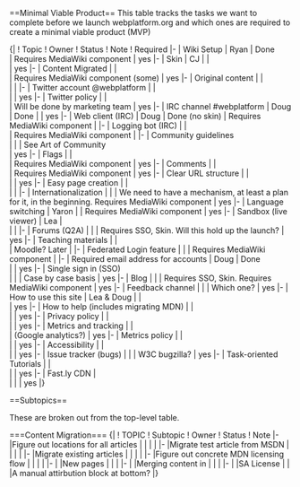==Minimal Viable Product==
This table tracks the tasks we want to complete before we launch webplatform.org and which ones are required to create a minimal viable product (MVP) 

{|
! Topic
! Owner
! Status
! Note
! Required 
|-
| Wiki Setup
| Ryan
| Done                                         
| Requires MediaWiki component
| yes
|-
| Skin
| CJ
| 
| 	
| yes
|-
| Content Migrated
| 
| 	
| Requires MediaWiki component (some) 
| yes
|-
| Original content
| 
| 	
| 
|
|-
| Twitter account @webplatform
| 
| 	
| 
| yes
|-
| Twitter policy 
| 
| 	
| Will be done by marketing team
| yes
|-
| IRC channel #webplatform
| Doug
| Done
| 
| yes
|-
| Web client (IRC)
| Doug 
| Done (no skin)
| Requires MediaWiki component
| 
|-
| Logging bot (IRC)
| 
| 	
| Requires MediaWiki component
| 
|-
| Community guidelines	
| 
| 
| See Art of Community	
| yes
|-
| Flags
| 
| 	
| Requires MediaWiki component
| yes
|-
| Comments
| 
| 	
| Requires MediaWiki component
| yes
|-
| Clear URL structure
| 
| 	
| 
| yes
|-
| Easy page creation
| 
| 	
| 
| 
|-
| Internationalization
| 
| 
| We need to have a mechanism, at least a plan for it, in the beginning. Requires MediaWiki component
| yes
|-
| Language switching
| Yaron
| 
| Requires MediaWiki component
| yes
|-
| Sandbox (live viewer)
| Lea
| 	
| 
| 
|-
| Forums (Q2A)
| 
| 
| Requires SSO, Skin. Will this hold up the launch? 
| yes
|-
| Teaching materials
| 
| 	
| Moodle? Later
| 
|-
| Federated Login feature
| 
| 
| Requires MediaWiki component
| 
|-
| Required email address for accounts
| Doug
| Done	
| 
| yes
|-
| Single sign in (SSO)	
| 
| 
| Case by case basis
| yes
|-
| Blog
| 
| 
| Requires SSO, Skin. Requires MediaWiki component
| yes
|-
| Feedback channel
| 
|
| Which one?
| yes
|-
| How to use this site
| Lea & Doug
| 
| 	
| yes
|-
| How to help (includes migrating MDN)
| 
| 	
| 
| yes
|-
| Privacy policy
| 
| 	
| 
| yes
|-
| Metrics and tracking 
| 
| 	
| (Google analytics?)
| yes
|-
| Metrics policy
| 
| 	
| 
| yes
|-
| Accessibility
| 
| 	
| 
| yes
|-
| Issue tracker (bugs)
| 
| 
| W3C bugzilla?
| yes
|-
| Task-oriented Tutorials
| 
| 	
| 
| yes
|-
| Fast.ly CDN
| 	
| 
| 
| yes
|}

==Subtopics==

These are broken out from the top-level table.

===Content Migration===
{|
! TOPIC
! Subtopic
! Owner
! Status
! Note
|-
|Figure out locations for all articles
|
|
|
|
|-
|Migrate test article from MSDN
|
|
|
|
|-
|Migrate existing articles
|
|
|
|
|-
|Figure out concrete MDN licensing flow
|
|
|
|
|-
|
|New pages
|
|
|
|-
|
|Merging content in
|
|
|
|-
|
|SA License
|
|
|A manual attirbution block at bottom?
|}